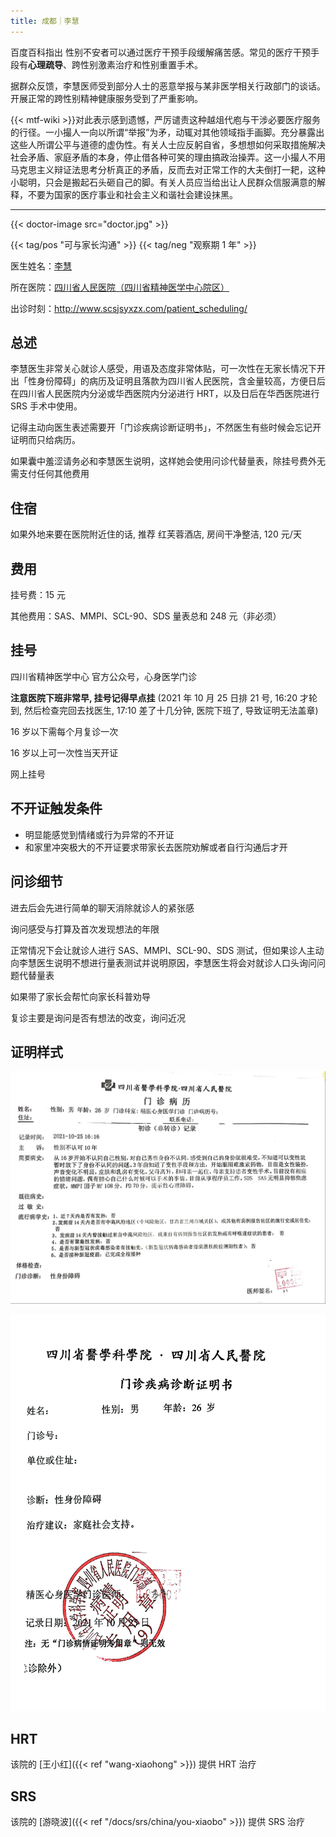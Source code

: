 ```yaml
---
title: 成都｜李慧
---
```


百度百科指出 性别不安者可以通过医疗干预手段缓解痛苦感。常见的医疗干预手段有**心理疏导**、跨性别激素治疗和性别重置手术。

据群众反馈，李慧医师受到部分人士的恶意举报与某非医学相关行政部门的谈话。开展正常的跨性别精神健康服务受到了严重影响。

{{< mtf-wiki >}}对此表示感到遗憾，严厉谴责这种越俎代庖与干涉必要医疗服务的行径。一小撮人一向以所谓“举报”为矛，动辄对其他领域指手画脚。充分暴露出这些人所谓公平与道德的虚伪性。有关人士应反躬自省，多想想如何采取措施解决社会矛盾、家庭矛盾的本身，停止借各种可笑的理由搞政治操弄。这一小撮人不用马克思主义辩证法思考分析真正的矛盾，反而去对正常工作的大夫倒打一耙，这种小聪明，只会是搬起石头砸自己的脚。有关人员应当给出让人民群众信服满意的解释，不要为国家的医疗事业和社会主义和谐社会建设抹黑。

---

{{< doctor-image src="doctor.jpg" >}}

{{< tag/pos "可与家长沟通" >}} {{< tag/neg "观察期 1 年" >}}

医生姓名：[李慧](http://www.scsjsyxzx.com/physician/2021/4oeEva0B.html)

所在医院：[四川省人民医院（四川省精神医学中心院区）](https://amap.com/place/B0FFJAYKFH)

出诊时刻：<http://www.scsjsyxzx.com/patient_scheduling/>

## 总述

李慧医生非常关心就诊人感受，用语及态度非常体贴，可一次性在无家长情况下开出「性身份障碍」的病历及证明且落款为四川省人民医院，含金量较高，方便日后在四川省人民医院内分泌或华西医院内分泌进行 HRT，以及日后在华西医院进行 SRS 手术中使用。

记得主动向医生表述需要开「门诊疾病诊断证明书」，不然医生有些时候会忘记开证明而只给病历。

如果囊中羞涩请务必和李慧医生说明，这样她会使用问诊代替量表，除挂号费外无需支付任何其他费用

## 住宿

如果外地来要在医院附近住的话, 推荐 红芙蓉酒店, 房间干净整洁, 120 元/天

## 费用

挂号费：15 元

其他费用：SAS、MMPI、SCL-90、SDS 量表总和 248 元（非必须）

## 挂号

四川省精神医学中心 官方公众号，心身医学门诊

**注意医院下班非常早, 挂号记得早点挂**
(2021 年 10 月 25 日排 21 号, 16:20 才轮到, 然后检查完回去找医生, 17:10 差了十几分钟, 医院下班了, 导致证明无法盖章)

16 岁以下需每个月复诊一次

16 岁以上可一次性当天开证

网上挂号

## 不开证触发条件

- 明显能感觉到情绪或行为异常的不开证
- 和家里冲突极大的不开证要求带家长去医院劝解或者自行沟通后才开

## 问诊细节

进去后会先进行简单的聊天消除就诊人的紧张感

询问感受与打算及首次发现想法的年限

正常情况下会让就诊人进行 SAS、MMPI、SCL-90、SDS 测试，但如果诊人主动向李慧医生说明不想进行量表测试并说明原因，李慧医生将会对就诊人口头询问问题代替量表

如果带了家长会帮忙向家长科普劝导

复诊主要是询问是否有想法的改变，询问近况

## 证明样式

![record](record.jpg)

![证明](proof.jpg)

## HRT

该院的 [王小红]({{< ref "wang-xiaohong" >}}) 提供 HRT 治疗

## SRS

该院的 [游晓波]({{< ref "/docs/srs/china/you-xiaobo" >}}) 提供 SRS 治疗
